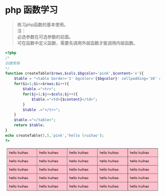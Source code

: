 # php 函数学习


> 练习php函数的基本使用。  
注：  
必选参数在可选参数的前面。  
可在函数中定义函数，需要先调用外层函数才能调用内层函数。  

<!--more-->

```php php函数动态创建表格
<?php
/*
创建表格
*/
function createTable($rows,$cols,$bgcolor='pink',$content='x'){
	$table = "<table border='1' bgcolor='{$bgcolor}' cellpadding='10' cellspacing='0' width='50%' >";
	for($i=1;$i<=$rows;$i++){
		$table.="<tr>";
		for($j=1;$j<=$cols;$j++){
			$table.="<td>{$content}</td>";
		}
		$table .="</tr>";
	}
	$table.="</table>";
	return $table;
}
echo createTable(5,5,'pink','hello lruihao');
?>
```
![php创建表格](images/table.png)
